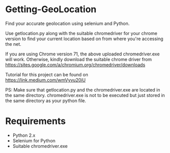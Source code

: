 # Getting-GeoLocation
Find your accurate geolocation using selenium and Python. 

Use getlocation.py along with the suitable chromedriver for your chrome version to find your current location based on from where you're accessing the net.

If you are using Chrome version 71, the above uploaded chromedriver.exe will work. Otherwise, kindly download the suitable chrome driver from https://sites.google.com/a/chromium.org/chromedriver/downloads

Tutorial for this project can be found on https://link.medium.com/wmVyvu20iU

PS:  Make sure that getlocation.py and the chromedriver.exe are located in the same directory. chromedriver.exe is not to be executed but just stored in the same directory as your python file. 

# Requirements
* Python 2.x
* Selenium for Python
* Suitable chromedriver.exe

